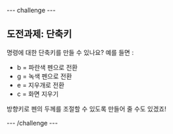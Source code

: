 \--- challenge \---

## 도전과제: 단축키

명령에 대한 단축키를 만들 수 있나요? 예를 들면 :

+ b = 파란색 펜으로 전환
+ g = 녹색 펜으로 전환
+ e = 지우개로 전환
+ c = 화면 지우기

방향키로 펜의 두께를 조절할 수 있도록 만들어 줄 수도 있겠죠!

\--- /challenge \---